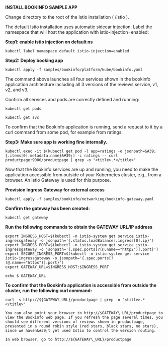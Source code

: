 **INSTALL BOOKINFO SAMPLE APP**



Change directory to the root of the Istio installation ( /istio ).

The default Istio installation uses automatic sidecar injection. Label the namespace that will host the application with istio-injection=enabled:

**Step1:  enable istio injection on default ns**

```
kubectl label namespace default istio-injection=enabled
```

**Step2: Deploy booking app**

```
kubectl apply -f samples/bookinfo/platform/kube/bookinfo.yaml
```

The command above launches all four services shown in the bookinfo application architecture including all 3 versions of the reviews service, v1, v2, and v3.

Confirm all services and pods are correctly defined and running:

```
kubectl get pods
```


```
kubectl get svc
```

To confirm that the Bookinfo application is running, send a request to it by a curl command from some pod, for example from ratings:

**Step3: Make sure app is working fine internally.**

```
kubectl exec -it $(kubectl get pod -l app=ratings -o jsonpath=&#39;{.items[0].metadata.name}&#39;) -c ratings -- curl productpage:9080/productpage | grep -o "<title>.*</title>" 
```

Now that the Bookinfo services are up and running, you need to make the application accessible from outside of your Kubernetes cluster, e.g., from a browser. An Istio Gateway is used for this purpose.

**Provision Ingress Gateway for external access**

```
kubectl apply -f samples/bookinfo/networking/bookinfo-gateway.yaml
```

**Confirm the gateway has been created:**

```
kubectl get gateway
```

**Run the following commands to obtain the GATEWAY URL/IP address**

```
export INGRESS_HOST=$(kubectl -n istio-system get service istio-ingressgateway -o jsonpath='{.status.loadBalancer.ingress[0].ip}')
export INGRESS_PORT=$(kubectl -n istio-system get service istio-ingressgateway -o jsonpath='{.spec.ports[?(@.name=="http2")].port}')
export SECURE_INGRESS_PORT=$(kubectl -n istio-system get service istio-ingressgateway -o jsonpath='{.spec.ports[?(@.name=="https")].port}')
export GATEWAY_URL=$INGRESS_HOST:$INGRESS_PORT

echo $ GATEWAY_URL

```

**To confirm that the Bookinfo application is accessible from outside the cluster, run the following curl command:**

```
curl -s http://${GATEWAY_URL}/productpage | grep -o "<title>.*</title>"

You can also point your browser to http://$GATEWAY\_URL/productpage to view the Bookinfo web page. If you refresh the page several times, you should see different versions of reviews shown in productpage, presented in a round robin style (red stars, black stars, no stars), since we haven&#39;t yet used Istio to control the version routing.

In web browser, go to http://${GATEWAY\_URL}/productpage
